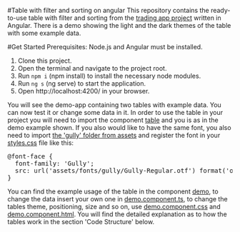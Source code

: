 #Table with filter and sorting on angular
This repository contains the ready-to-use table with filter and sorting from the <a href="https://github.com/vika-v-v/trading-app-frontend">trading app project</a> written in Angular. There is a demo showing the light and the dark themes of the table with some example data.

#Get Started
Prerequisites: Node.js and Angular must be installed.
<ol>
<li>Clone this project.</li>
<li>Open the terminal and navigate to the project root.</li>
<li>Run <code>npm i</code> (npm install) to install the necessary node modules.</li>
<li>Run <code>ng s</code> (ng serve) to start the application.</li>
<li>Open http://localhost:4200/ in your browser.</li>
</ol>

You will see the demo-app containing two tables with example data. You can now test it or change some data in it. In order to use the table in your project you will need to import the component <a href="src\app\table">table</a> and you is as in the demo example shown. If you also would like to have the same font, you also need to import <a href="src\assets\fonts\gully"> the 'gully' folder from assets</a> and register the font in your <a href="src\styles.css">styles.css</a> file like this:
<pre>
@font-face {
  font-family: 'Gully';
  src: url('assets/fonts/gully/Gully-Regular.otf') format('opentype');
}
</pre>

You can find the example usage of the table in the component <a href="src\app\demo">demo</a>, to change the data insert your own one in <a href="src\app\demo\demo.component.ts">demo.component.ts</a>, to change the tables theme, positioning, size and so on, use <a href="src\app\demo\demo.component.css">demo.component.css</a> and <a href="src\app\demo\demo.component.html">demo.component.html</a>. You will find the detailed explanation as to how the tables work in the section 'Code Structure' below.
